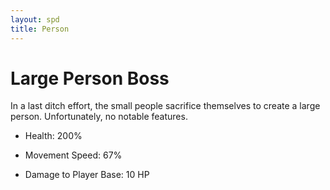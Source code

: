 ```yaml
---
layout: spd
title: Person
---
```


# Large Person Boss

In a last ditch effort, the small people sacrifice themselves to create a large person. Unfortunately, no notable features.

* Health: 200%

* Movement Speed: 67%

* Damage to Player Base: 10 HP

